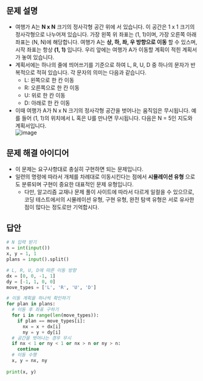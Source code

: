 ## 문제 설명
* 여행가 A는 **N x N** 크기의 정사각형 공간 위에 서 있습니다. 이 공간은 1 x 1 크기의 정사각형으로 나누어져 있습니다. 가장 왼쪽 위 좌표는 (1, 1)이며, 가장 오른쪽 아래 좌표는 (N, N)에 해당합니다. 여행가 A는 **상, 하, 좌, 우 방향으로 이동** 할 수 있스며, 시작 좌표는 항상 **(1, 1)** 입니다. 우리 앞에는 여행가 A가 이동할 계획이 적힌 계획서가 놓여 있습니다.
* 계획서에는 하나의 줄에 띄어쓰기를 기준으로 하여 L, R, U, D 중 하나의 문자가 반복적으로 적혀 있습니다. 각 문자의 의미는 다음과 같습니다.
  * L: 왼쪽으로 한 칸 이동
  * R: 오른쪽으로 한 칸 이동
  * U: 위로 한 칸 이동
  * D: 아래로 한 칸 이동
* 이때 여행가 A가 N x N 크기의 정사각형 공간을 벗어나는 움직임은 무시됩니다. 예를 들어 (1, 1)의 위치에서 L 혹은 U를 만나면 무시됩니다. 다음은 N = 5인 지도와 계획서입니다.  
![image](https://user-images.githubusercontent.com/78528903/178983384-1d534641-73cc-4e10-aa64-293dfb98d5f1.png)

## 문제 해결 아이디어
* 이 문제는 요구사항대로 충실히 구현하면 되는 문제입니다.
* 일련의 명령에 따라서 개체를 차례대로 이동시킨다는 점에서 **시뮬레이션 유형** 으로도 분류되며 구현이 중요한 대표적인 문제 유형입니다.
  * 다만, 알고리즘 교재나 문제 풀이 사이트에 따라서 다르게 일컬을 수 있으므로, 코딩 테스트에서의 시뮬레이션 유형, 구현 유형, 완전 탐색 유형은 서로 유사한 점이 많다는 정도로만 기억합시다.
   

## 답안
```python
# N 입력 받기
n = int(input())
x, y = 1, 1
plans = input().split()

# L, R, U, D에 따른 이동 방향
dx = [0, 0, -1, 1]
dy = [-1, 1, 0, 0]
move_types = ['L', 'R', 'U', 'D']

# 이동 계획을 하나씩 확인하기
for plan in plans:
  # 이동 후 좌표 구하기
  for i in range(len(move_types)):
    if plan == move_types[i]:
      nx = x + dx[i]
      ny = y + dy[i]
  # 공간을 벗어나는 경우 무시
  if nx < 1 or ny < 1 or nx > n or ny > n:
    continue
  # 이동 수행
  x, y = nx, ny
  
print(x, y)
```
